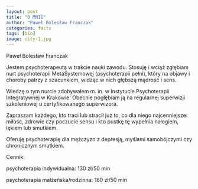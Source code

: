```yaml
---
layout: post
title: "O MNIE"
author: "Paweł Bolesław Franczak"
categories: facts
tags: [bio]
image: city-1.jpg
---
```


Paweł Bolesław Franczak

Jestem psychoterapeutą w trakcie nauki zawodu. Stosuję i wciąż zgłębiam nurt psychoterapii MetaSystemowej (psychoterapii pełni), który na objawy i choroby patrzy z szacunkiem, widząc w nich głębszą mądrość i sens.

Wiedzę o tym nurcie zdobywałem m. in. w Instytucie Psychoterapii Integratywnej w Krakowie. Obecnie pogłębiam ją na regularnej superwizji szkoleniowej u certyfikowanego superwizora.

Zapraszam każdego, kto traci lub stracił już to, co dla niego najcenniejsze: miłość, zdrowie czy poczucie sensu i kto pustkę tę wypełnia nałogiem, lękiem lub smutkiem.

Oferuję psychoterapię dla mężczyzn z depresją, myślami samobójczymi czy chronicznym smutkiem.

Cennik:

psychoterapia indywidualna: 130 zł/50 min

psychoterapia małżeńska/rodzinna: 160 zł/50 min
